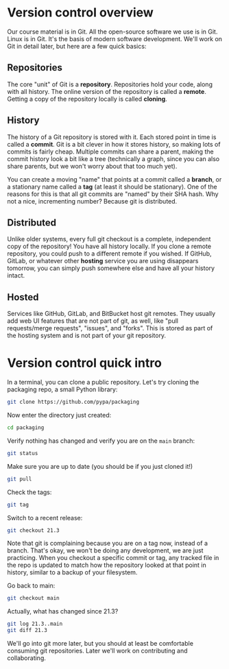 # Version control overview

Our course material is in Git. All the open-source software we use is in Git.
Linux is in Git. It's the basis of modern software development. We'll work on
Git in detail later, but here are a few quick basics:

## Repositories

The core "unit" of Git is a **repository**. Repositories hold your code, along
with all history. The online version of the repository is called a **remote**.
Getting a copy of the repository locally is called **cloning**.

## History

The history of a Git repository is stored with it. Each stored point in time is
called a **commit**. Git is a bit clever in how it stores history, so making
lots of commits is fairly cheap. Multiple commits can share a parent, making the
commit history look a bit like a tree (technically a graph, since you can also
share parents, but we won't worry about that too much yet).

You can create a moving "name" that points at a commit called a **branch**, or a
stationary name called a **tag** (at least it should be stationary). One of the
reasons for this is that all git commits are "named" by their SHA hash. Why not
a nice, incrementing number? Because git is distributed.

## Distributed

Unlike older systems, every full git checkout is a complete, independent copy of
the repository! You have all history locally. If you clone a remote repository,
you could push to a different remote if you wished. If GitHub, GitLab, or
whatever other **hosting** service you are using disappears tomorrow, you can
simply push somewhere else and have all your history intact.

## Hosted

Services like GitHub, GitLab, and BitBucket host git remotes. They usually add
web UI features that are not part of git, as well, like "pull requests/merge
requests", "issues", and "forks". This is stored as part of the hosting system
and is not part of your git repository.

# Version control quick intro

In a terminal, you can clone a public repository. Let's try cloning the
packaging repo, a small Python library:

```bash
git clone https://github.com/pypa/packaging
```

Now enter the directory just created:

```bash
cd packaging
```

Verify nothing has changed and verify you are on the `main` branch:

```bash
git status
```

Make sure you are up to date (you should be if you just cloned it!)

```bash
git pull
```

Check the tags:

```bash
git tag
```

Switch to a recent release:

```bash
git checkout 21.3
```

Note that git is complaining because you are on a tag now, instead of a branch.
That's okay, we won't be doing any development, we are just practicing. When you
checkout a specific commit or tag, any tracked file in the repo is updated to
match how the repository looked at that point in history, similar to a backup of
your filesystem.

Go back to main:

```bash
git checkout main
```

Actually, what has changed since 21.3?

```bash
git log 21.3..main
git diff 21.3
```

We'll go into git more later, but you should at least be comfortable consuming
git repositories. Later we'll work on contributing and collaborating.

